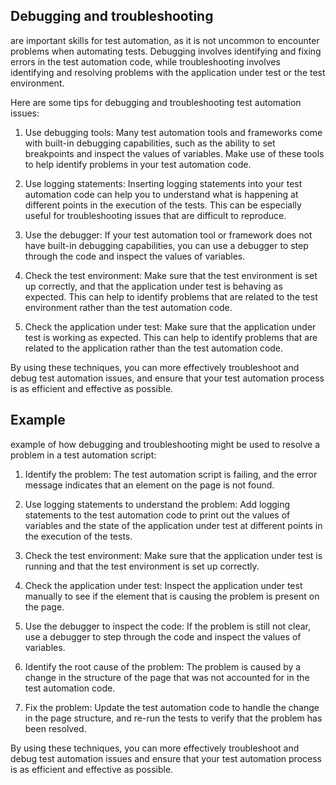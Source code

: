 ## Debugging and troubleshooting ##
   are important skills for test automation, as it is not uncommon to encounter problems when automating tests. Debugging involves identifying and fixing errors in the test automation code, while troubleshooting involves identifying and resolving problems with the application under test or the test environment.

Here are some tips for debugging and troubleshooting test automation issues:

1. Use debugging tools: Many test automation tools and frameworks come with built-in debugging capabilities, such as the ability to set breakpoints and inspect the values of variables. Make use of these tools to help identify problems in your test automation code.

2. Use logging statements: Inserting logging statements into your test automation code can help you to understand what is happening at different points in the execution of the tests. This can be especially useful for troubleshooting issues that are difficult to reproduce.

3. Use the debugger: If your test automation tool or framework does not have built-in debugging capabilities, you can use a debugger to step through the code and inspect the values of variables.

4. Check the test environment: Make sure that the test environment is set up correctly, and that the application under test is behaving as expected. This can help to identify problems that are related to the test environment rather than the test automation code.

5. Check the application under test: Make sure that the application under test is working as expected. This can help to identify problems that are related to the application rather than the test automation code.

By using these techniques, you can more effectively troubleshoot and debug test automation issues, and ensure that your test automation process is as efficient and effective as possible.

## Example ##

example of how debugging and troubleshooting might be used to resolve a problem in a test automation script:

1. Identify the problem: The test automation script is failing, and the error message indicates that an element on the page is not found.

2. Use logging statements to understand the problem: Add logging statements to the test automation code to print out the values of variables and the state of the application under test at different points in the execution of the tests.

3. Check the test environment: Make sure that the application under test is running and that the test environment is set up correctly.

4. Check the application under test: Inspect the application under test manually to see if the element that is causing the problem is present on the page.

5. Use the debugger to inspect the code: If the problem is still not clear, use a debugger to step through the code and inspect the values of variables.

6. Identify the root cause of the problem: The problem is caused by a change in the structure of the page that was not accounted for in the test automation code.

7. Fix the problem: Update the test automation code to handle the change in the page structure, and re-run the tests to verify that the problem has been resolved.

By using these techniques, you can more effectively troubleshoot and debug test automation issues and ensure that your test automation process is as efficient and effective as possible.

